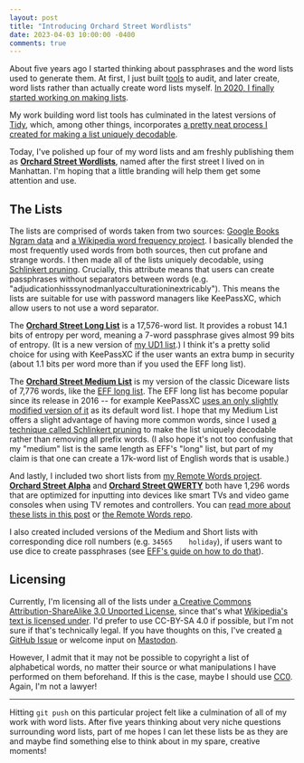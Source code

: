 ```yaml
---
layout: post
title: "Introducing Orchard Street Wordlists"
date: 2023-04-03 10:00:00 -0400
comments: true
---
```


About five years ago I started thinking about passphrases and the word lists used to generate them. At first, I just built [tools](https://sts10.github.io/2018/05/05/compound-passphrase-list-safety-checker.html) to audit, and later create, word lists rather than actually create word lists myself. [In 2020, I finally started working on making lists](https://sts10.github.io/2020/09/30/making-a-word-list.html).

My work building word list tools has culminated in the latest versions of [Tidy](https://github.com/sts10/tidy), which, among other things, incorporates [a pretty neat process I created for making a list uniquely decodable](https://sts10.github.io/2022/08/12/efficiently-pruning-until-uniquely-decodable.html).

Today, I've polished up four of my word lists and am freshly publishing them as **[Orchard Street Wordlists](https://github.com/sts10/orchard-street-wordlists)**, named after the first street I lived on in Manhattan. I'm hoping that a little branding will help them get some attention and use.

## The Lists

The lists are comprised of words taken from two sources: [Google Books Ngram data](https://storage.googleapis.com/books/ngrams/books/datasetsv3.html) and [a Wikipedia word frequency project](https://github.com/IlyaSemenov/wikipedia-word-frequency/). I basically blended the most frequently used words from both sources, then cut profane and strange words. I then made all of the lists uniquely decodable, using [Schlinkert pruning](https://sts10.github.io/2022/08/12/efficiently-pruning-until-uniquely-decodable.html). Crucially, this attribute means that users can create passphrases without separators between words (e.g. "adjudicationhisssynodmanlyacculturationinextricably"). This means the lists are suitable for use with password managers like KeePassXC, which allow users to not use a word separator.

The [**Orchard Street Long List**](https://github.com/sts10/orchard-street-wordlists/blob/main/lists/orchard-street-long.txt) is a 17,576-word list. It provides a robust 14.1 bits of entropy per word, meaning a 7-word passphrase gives almost 99 bits of entropy. (It is a new version of [my UD1 list](https://github.com/sts10/generated-wordlists/blob/main/lists/experimental/ud1.txt).) I think it's a pretty solid choice for using with KeePassXC if the user wants an extra bump in security (about 1.1 bits per word more than if you used the EFF long list).

The [**Orchard Street Medium List**](https://github.com/sts10/orchard-street-wordlists/blob/main/lists/orchard-street-medium.txt) is my version of the classic Diceware lists of 7,776 words, like the [EFF long list](https://www.eff.org/deeplinks/2016/07/new-wordlists-random-passphrases). The EFF long list has become popular since its release in 2016 -- for example KeePassXC [uses an only slightly modified version of it](https://github.com/keepassxreboot/keepassxc/blob/develop/share/wordlists/eff_large.wordlist) as its default word list. I hope that my Medium List offers a slight advantage of having more common words, since I used [a technique called Schlinkert pruning](https://sts10.github.io/2022/08/12/efficiently-pruning-until-uniquely-decodable.html) to make the list uniquely decodable rather than removing all prefix words. (I also hope it's not too confusing that my "medium" list is the same length as EFF's "long" list, but part of my claim is that one can create a 17k-word list of English words that is usable.)

And lastly, I included two short lists from [my Remote Words project](https://github.com/sts10/remote-words). [**Orchard Street Alpha**](https://github.com/sts10/orchard-street-wordlists/blob/main/lists/orchard-street-alpha.txt) and [**Orchard Street QWERTY**](https://github.com/sts10/orchard-street-wordlists/blob/main/lists/orchard-street-qwerty.txt) both have 1,296 words that are optimized for inputting into devices like smart TVs and video game consoles when using TV remotes and controllers. You can [read more about these lists in this post](https://sts10.github.io/2022/10/24/a-good-netflix-password.html) or [the Remote Words repo](https://github.com/sts10/remote-words).

I also created included versions of the Medium and Short lists with corresponding dice roll numbers (e.g. `34565	holiday`), if users want to use dice to create passphrases (see [EFF's guide on how to do that](https://www.eff.org/dice)).

## Licensing

Currently, I'm licensing all of the lists under [a Creative Commons Attribution-ShareAlike 3.0 Unported License](http://creativecommons.org/licenses/by-sa/3.0/), since that's what [Wikipedia's text is licensed under](https://foundation.wikimedia.org/wiki/Policy:Terms_of_Use#7._Licensing_of_Content). I'd prefer to use CC-BY-SA 4.0 if possible, but I'm not sure if that's technically legal. If you have thoughts on this, I've created [a GitHub Issue](https://github.com/sts10/orchard-street-wordlists/issues/1) or welcome input on [Mastodon](https://hachyderm.io/@schlink).

However, I admit that it may not be possible to copyright a list of alphabetical words, no matter their source or what manipulations I have performed on them beforehand. If this is the case, maybe I should use [CC0](https://creativecommons.org/share-your-work/public-domain/cc0/). Again, I'm not a lawyer!

---

Hitting `git push` on this particular project felt like a culmination of all of my work with word lists. After five years thinking about very niche questions surrounding word lists, part of me hopes I can let these lists be as they are and maybe find something else to think about in my spare, creative moments!
